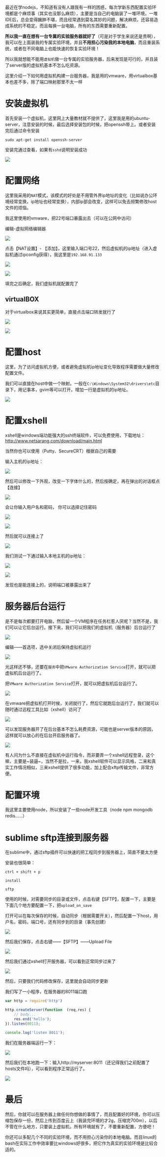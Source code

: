 

最近在学nodejs，不知道有没有人跟我有一样的困惑，每次学新东西配置实验环境都是个麻烦事（其实也没那么麻烦），主要是当自己的电脑装了一堆环境，一堆IDE后，总会变得臃肿不堪，而且经常遇到莫名其妙的问题，解决麻烦，还容易造成系统的不稳定。而且每换一台电脑，所有的东西需要重新配置。

**所以我一直在想有一台专属的实验服务器就好了**（可是对于学生来说还是贵啊），我可以在上面装我的专属实验环境，并且**不用担心污染我的本地电脑**，而且重装系统，或者在不同电脑上也能快速的恢复实验环境！

所以我就想能不能用`虚拟机`做一台专属的实验服务器，后来发现是可行的，并且装了server版的虚拟机基本不怎么吃资源。



这里介绍一下如何用虚拟机构建一台服务器，我是用的vmware，用virtualbox基本也差不多，除了端口映射那里不太一样

# 安装虚拟机

首先安装一个虚拟机，这里网上大量教材就不提供了，这里我是用的ubuntu-server，注意安装的时候，最后选择安装包的时候，把openssh带上。或者安装完后通过命令安装

```
sudo apt-get install openssh-server
```

安装完通过查看，如果有`sshd`说明安装成功



![](http://o7bk1ffzo.bkt.clouddn.com/1477829153320)

# 配置网络

这里我采用的`NAT`模式，该模式的好处是不用管外界ip地址的变化（比如说办公环境经常变换，ip地址也经常变换），内部ip部会改变，这样可以免去频繁修改host文件的烦恼。

我这里使用的vmware，把22号端口暴露出去（可以在公网中访问）

编辑-虚拟网络编辑器

![](http://o7bk1ffzo.bkt.clouddn.com/1477828138786)



点击【NAT设置】- 【添加】，这里输入端口号22，然后虚拟机的ip地址（进入虚拟机通过ipconfig获得），我这里是`192.168.91.133`



![](http://o7bk1ffzo.bkt.clouddn.com/1477828335691)

![](http://o7bk1ffzo.bkt.clouddn.com/1477828383917)



填完之后确定，我们虚拟机就配置完了



## virtualBOX

对于virtualbox来说其实更简单，直接点击端口转发就行了



![](http://o7bk1ffzo.bkt.clouddn.com/1477899071980)

![](http://o7bk1ffzo.bkt.clouddn.com/1477899100054)



# 配置host

这里，为了访问虚拟机方便，或者避免虚拟机ip地址变化导致程序需要做大量修改配置文件。

我们可以直接在host中做一个映射。一般在`C:\Windows\System32\drivers\etc`目录下，用记事本，gvim等可以打开。增加一行是虚拟机的ip地址。

![](http://o7bk1ffzo.bkt.clouddn.com/1477828762105)



# 配置xshell

xshell是windows端功能强大的ssh终端软件，可以免费使用，下载地址：
http://www.netsarang.com/download/main.html

当然你也可以使用（Putty、SecureCRT）根据自己的需要

输入主机的ip地址：

![](http://o7bk1ffzo.bkt.clouddn.com/1477828476034)



然后可以修改一下外观，改变一下字体什么的，然后按确定，再在弹出的对话框点【连接】



![](http://o7bk1ffzo.bkt.clouddn.com/1477828925443)



会让你输入用户名和密码， 你可以选择记住密码



![](http://o7bk1ffzo.bkt.clouddn.com/1477828950649)



![](http://o7bk1ffzo.bkt.clouddn.com/1477828991120)



然后就可以连接上了



![](http://o7bk1ffzo.bkt.clouddn.com/1477829047744)



我们测试一下通过输入本地主机的ip地址：

![](http://o7bk1ffzo.bkt.clouddn.com/1477899211577)



![](http://o7bk1ffzo.bkt.clouddn.com/1477899241822)



发现也是能连接上的，说明端口被暴露出来了



# 服务器后台运行

是不是每次都要打开电脑，然后留一个VM程序在任务栏惹人厌呢？当然不是，我们可以让它后台运行。接下来，我们可以把我们的虚拟机（服务器）后台运行了

![](http://o7bk1ffzo.bkt.clouddn.com/1477899355886)



编辑——首选项，选中关闭后保持虚拟机运行



![](http://o7bk1ffzo.bkt.clouddn.com/1477899487350)



光这样还不够，还要在`服务`中把`VMware Authorization Service`打开，就可以把虚拟机后台运行了。

把`VMware Authorization Service`打开，就可以把虚拟机后台运行了。



![](http://o7bk1ffzo.bkt.clouddn.com/1477899623738)



在vmware把虚拟机打开时候，关闭就行了，然后它就跑后台运行了，我们就可以随时通过远程工具比如（xshell）访问了



![](http://o7bk1ffzo.bkt.clouddn.com/1477899661513)



可以发现服务器开了在后台基本不怎么耗费资源，可能也是server版本的原因，这样就可以放心的在后台开启服务器了。

![](http://o7bk1ffzo.bkt.clouddn.com/1477837062294)



有人问为什么不直接在虚拟机中运行指令，而非要弄一个xshell远程登录，这个嘛，主要是~装逼~，当然不是拉，一来，我xshell软件可以显示风格，二来和真实工作情况相似，三来xshell提供了很多功能，加上配合xftp传输文件，非常方便。

# 配置环境

我这里主要使用node，所以安装了一些node开发工具（node npm mongodb redis……）





# sublime sftp连接到服务器

在sublime中，通过sftp插件可以快速的把工程同步到服务器上，简直不要太方便

安装也很简单：

```
ctrl + shift + p
```

```
install
```

```
sftp
```



使用的时候，对需要同步的目录或文件，点击右键【SFTP】，配置一下，主要是下面几个地方要配置一下，把`upload_on_save`

打开可以在每次保存的时候，自动同步（根据需要开关），然后配置一下host，用户名，密码，端口号，还有同步到的目录（事先创建）

![](http://o7bk1ffzo.bkt.clouddn.com/1477829363488)



然后我们保存，点击右键——【SFTP】——Upload File

![](http://o7bk1ffzo.bkt.clouddn.com/1477829637816)



然后我们通过xshell打开服务器，可以看到正常同步过来了



![](http://o7bk1ffzo.bkt.clouddn.com/1477829552756)





然后，只要我们代码修改保存，这里就会自动同步更新



我们写了一小程序，在服务器的8011端口跑

```javascript
var http = require('http')

http.createServer(function  (req,res) {
	// body... 
	res.end('hello');
}).listen(8011);

console.log('listen 8011');
```



我们在服务器端运行一下：

![](http://o7bk1ffzo.bkt.clouddn.com/1477829765126)



然后我们在本地跑一下：输入http://myserver:8011（还记得我们之前配置了hosts文件吗），可以看到程序正常运行了。



![](http://o7bk1ffzo.bkt.clouddn.com/1477829784905)



# 最后



然后，你就可以在服务器上做任何你想做的事情了，而且配置好的环境，你可以压缩包保存一份，然后上传到百度云上（我装完环境的才2g，压缩完700m），以后不管在什么地方，只要装上虚拟机，所有环境就有了，不要重新配置，方便吧！



你还可以多配几个不同的实验环境，而不用担心污染你的本地电脑。而且linux的bash在实际工作中效率要比windows好很多，把它作为真实的实验环境是比较合适的。





